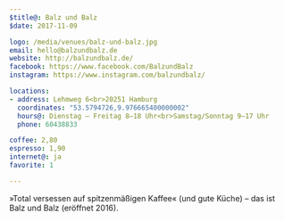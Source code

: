 ```yaml
---
$title@: Balz und Balz
$date: 2017-11-09

logo: /media/venues/balz-und-balz.jpg
email: hello@balzundbalz.de
website: http://balzundbalz.de/
facebook: https://www.facebook.com/BalzundBalz
instagram: https://www.instagram.com/balzundbalz/

locations:
- address: Lehmweg 6<br>20251 Hamburg
  coordinates: "53.5794726,9.976665400000002"
  hours@: Dienstag – Freitag 8–18 Uhr<br>Samstag/Sonntag 9–17 Uhr
  phone: 60438833

coffee: 2,80
espresso: 1,90
internet@: ja
favorite: 1

---
```

»Total versessen auf spitzenmäßigen Kaffee« (und gute Küche) – das ist Balz und Balz (eröffnet 2016).